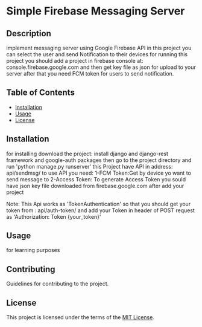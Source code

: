 # Simple Firebase Messaging Server


## Description

implement messaging server using Google Firebase API
in this project you can select the user and send Notification to their devices
for running this project you should add a project in firebase console at:
console.firebase.google.com
and then get key file as json for upload to your server
after that you need FCM token for users to send notification.

## Table of Contents

- [Installation](#installation)
- [Usage](#usage)
- [License](#license)

## Installation

for installing download the project: install django and django-rest framework and google-auth packages
then go to the project directory and run 'python manage.py runserver'
this Project have API in address: api/sendmsg/
to use API you need:
1-FCM Token:Get by device yo want to send message to
2-Access Token: To generate Access Token you sould have json key file downloaded from firebase.google.com after add your project

Note:
This Api works as 'TokenAuthentication' so that you should get your token from :
api/auth-token/
and add your Token in header of POST request as 
'Authorization: Token {your_token}'


## Usage

for learning purposes

## Contributing

Guidelines for contributing to the project.

## License

This project is licensed under the terms of the [MIT License](LICENSE).
